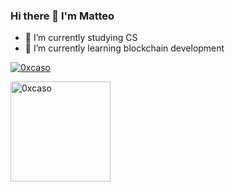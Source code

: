 ### Hi there 👋 I'm Matteo

- 🔭 I’m currently studying CS
- 🌱 I’m currently learning blockchain development

<p align="left"> <a href="https://twitter.com/0xcaos" target="blank"><img src="https://img.shields.io/twitter/follow/0xcaso?logo=twitter&style=for-the-badge" alt="0xcaso" /></a> </p>

<!--<img height="160em" align="left" src="https://github-readme-stats.vercel.app/api/top-langs?username=0xcaos&show_icons=true&locale=en&layout=compact&theme=dracula" alt="0xcaos" />-->
<img height="160em" align="center" src="https://github-readme-stats.vercel.app/api?username=0xcaso&show_icons=true&locale=en&count_private=true&theme=dracula" alt="0xcaso" />
